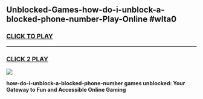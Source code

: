 
## Unblocked-Games-how-do-i-unblock-a-blocked-phone-number-Play-Online #wlta0
<h3>
<a href="https://news.freeplayer.one?title=how-do-i-unblock-a-blocked-phone-number&ref=3">CLICK TO PLAY</a></h3>
<hr>

<h3>
<a href="https://news.freeplayer.one?title=how-do-i-unblock-a-blocked-phone-number&ref=3">CLICK 2 PLAY</a>
  
</h3>

<a href="https://news.freeplayer.one?title=how-do-i-unblock-a-blocked-phone-number&ref=3"><img src="https://clearcache.store/games.png"></a>


**how-do-i-unblock-a-blocked-phone-number games unblocked: Your Gateway to Fun and Accessible Online Gaming**
